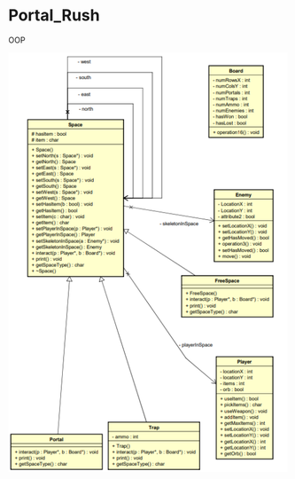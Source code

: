 # Portal_Rush
OOP

![UML diagram](https://github.com/TheGeekiestOne/Portal_Rush/blob/master/UML/uml%20image.PNG) 
